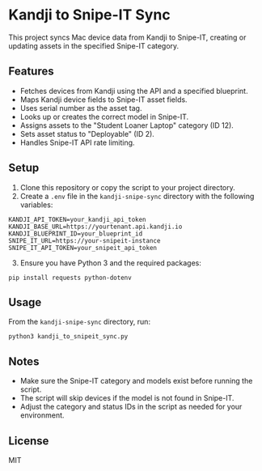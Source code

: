 # Kandji to Snipe-IT Sync

This project syncs Mac device data from Kandji to Snipe-IT, creating or updating assets in the specified Snipe-IT category.

## Features
- Fetches devices from Kandji using the API and a specified blueprint.
- Maps Kandji device fields to Snipe-IT asset fields.
- Uses serial number as the asset tag.
- Looks up or creates the correct model in Snipe-IT.
- Assigns assets to the "Student Loaner Laptop" category (ID 12).
- Sets asset status to "Deployable" (ID 2).
- Handles Snipe-IT API rate limiting.

## Setup
1. Clone this repository or copy the script to your project directory.
2. Create a `.env` file in the `kandji-snipe-sync` directory with the following variables:

```
KANDJI_API_TOKEN=your_kandji_api_token
KANDJI_BASE_URL=https://yourtenant.api.kandji.io
KANDJI_BLUEPRINT_ID=your_blueprint_id
SNIPE_IT_URL=https://your-snipeit-instance
SNIPE_IT_API_TOKEN=your_snipeit_api_token
```

3. Ensure you have Python 3 and the required packages:
```
pip install requests python-dotenv
```

## Usage
From the `kandji-snipe-sync` directory, run:
```
python3 kandji_to_snipeit_sync.py
```

## Notes
- Make sure the Snipe-IT category and models exist before running the script.
- The script will skip devices if the model is not found in Snipe-IT.
- Adjust the category and status IDs in the script as needed for your environment.

## License
MIT 